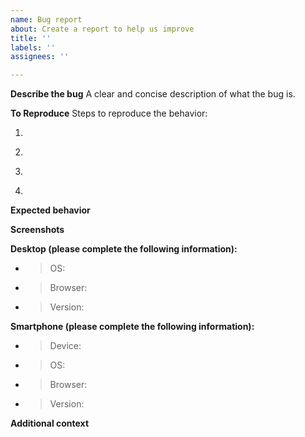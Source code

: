 ```yaml
---
name: Bug report
about: Create a report to help us improve
title: ''
labels: ''
assignees: ''

---
```


**Describe the bug**
A clear and concise description of what the bug is.

**To Reproduce**
Steps to reproduce the behavior:
<!--- 1. Go to '...' --->
1. >

<!--- 2. Click on '....' --->
2. >

<!--- 3. Scroll down to '....' --->
3. >

<!--- 4. See error --->
4. > 

**Expected behavior**
<!--- A clear and concise description of what you expected to happen. --->

**Screenshots**
<!--- If applicable, add screenshots to help explain your problem. --->

**Desktop (please complete the following information):**
<!--- OS: [e.g. iOS] --->
 - > OS:

<!--- Browser: [e.g. chrome, safari] ---> 
- > Browser: 

<!--- Version: [e.g. 22] ---> 
 - > Version: 

**Smartphone (please complete the following information):**
<!--- Device: [e.g. iphone 14] --->
 - > Device: 

<!--- OS: [e.g. iOS] --->
 - > OS:  

<!--- Browser: [e.g. chrome, safari] ---> 
- > Browser:  

<!--- Version: [e.g. 22] ---> 
 - > Version:

**Additional context**
<!--- Add any other context about the problem here. --->
>
